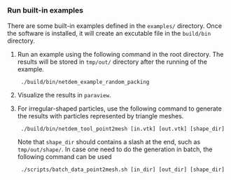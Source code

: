##

### Run built-in examples

There are some built-in examples defined in the ``examples/`` directory. Once the software is installed, it will create an excutable file in the ``build/bin`` directory. 

1. Run an example using the following command in the root directory. The results will be stored in ``tmp/out/`` directory after the running of the example.

        ./build/bin/netdem_example_random_packing

2. Visualize the results in ``paraview``.

3. For irregular-shaped particles, use the following command to generate the results with particles represented by triangle meshes.

        ./build/bin/netdem_tool_point2mesh [in.vtk] [out.vtk] [shape_dir]

    Note that ``shape_dir`` should contains a slash at the end, such as ``tmp/out/shape/``. In case one need to do the generation in batch, the following command can be used

        ./scripts/batch_data_point2mesh.sh [in_dir] [out_dir] [shape_dir]